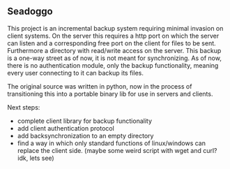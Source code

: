 ## Seadoggo

This project is an incremental backup system requiring minimal invasion on client systems.
On the server this requires a http port on which the server can listen and a corresponding free port on the client for files to be sent.
Furthermore a directory with read/write access on the server. This backup is a one-way street as of now, it is not meant for synchronizing.
As of now, there is no authentication module, only the backup functionality, meaning every user connecting to it can backup its files.

The original source was written in python, now in the process of transitioning this into a portable binary lib
for use in servers and clients.

Next steps:
- complete client library for backup functionality
- add client authentication protocol
- add backsynchronization to an empty directory
- find a way in which only standard functions of linux/windows can replace the client side. (maybe some weird script with wget and curl? idk, lets see)
